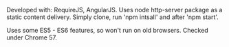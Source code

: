 Developed with: RequireJS, AngularJS.
Uses node http-server package as a static content delivery.
Simply clone, run 'npm intsall' and after 'npm start'.

Uses some ES5 - ES6 features, so won't run on old browsers. Checked under Chrome 57.
